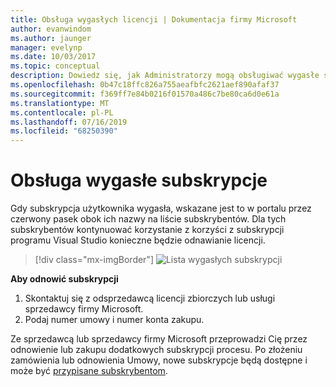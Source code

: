 ```yaml
---
title: Obsługa wygasłych licencji | Dokumentacja firmy Microsoft
author: evanwindom
ms.author: jaunger
manager: evelynp
ms.date: 10/03/2017
ms.topic: conceptual
description: Dowiedz się, jak Administratorzy mogą obsługiwać wygasłe subskrypcje programu Visual Studio
ms.openlocfilehash: 0b47c18ffc826a755aeafbfc2621aef890afaf37
ms.sourcegitcommit: f369ff7e84b0216f01570a486c7be80ca6d0e61a
ms.translationtype: MT
ms.contentlocale: pl-PL
ms.lasthandoff: 07/16/2019
ms.locfileid: "68250390"
---
```

# <a name="handling-expired-subscriptions"></a>Obsługa wygasłe subskrypcje

Gdy subskrypcja użytkownika wygasła, wskazane jest to w portalu przez czerwony pasek obok ich nazwy na liście subskrybentów. Dla tych subskrybentów kontynuować korzystanie z korzyści z subskrypcji programu Visual Studio konieczne będzie odnawianie licencji.
> [!div class="mx-imgBorder"]
> ![Lista wygasłych subskrypcji](_img/expired-subscriptions/expired-list.png)

**Aby odnowić subskrypcji**
1. Skontaktuj się z odsprzedawcą licencji zbiorczych lub usługi sprzedawcy firmy Microsoft.
2. Podaj numer umowy i numer konta zakupu.

Ze sprzedawcą lub sprzedawcy firmy Microsoft przeprowadzi Cię przez odnowienie lub zakupu dodatkowych subskrypcji procesu. Po złożeniu zamówienia lub odnowienia Umowy, nowe subskrypcje będą dostępne i może być [przypisane subskrybentom](assign-license.md).
